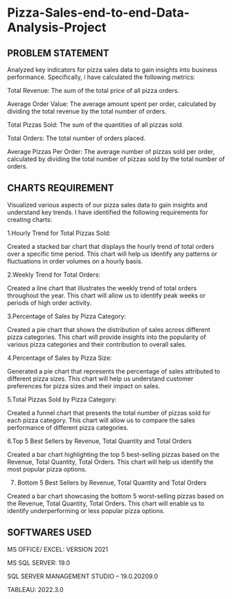 # Pizza-Sales-end-to-end-Data-Analysis-Project

## PROBLEM STATEMENT

Analyzed key indicators for  pizza sales data to gain insights into  business performance. Specifically, i have calculated the following metrics:

Total Revenue: The sum of the total price of all pizza orders.

Average Order Value: The average amount spent per order, calculated by dividing the total revenue by the total number of orders.

Total Pizzas Sold: The sum of the quantities of all pizzas sold.

Total Orders: The total number of orders placed.

Average Pizzas Per Order: The average number of pizzas sold per order, calculated by dividing the total number of pizzas sold by the total number of orders.

## CHARTS REQUIREMENT

 Visualized various aspects of our pizza sales data to gain insights and understand key trends. I have identified the following requirements for creating charts:
 
1.Hourly Trend for Total Pizzas Sold:

Created a stacked bar chart that displays the hourly trend of total orders over a specific time period. This chart will help us identify any patterns or fluctuations in order volumes on a hourly basis.

2.Weekly Trend for Total Orders:

Created a line chart that illustrates the weekly trend of total orders throughout the year. This chart will allow us to identify peak weeks or periods of high order activity.

3.Percentage of Sales by Pizza Category:

Created a pie chart that shows the distribution of sales across different pizza categories. This chart will provide insights into the popularity of various pizza categories and their contribution to overall sales.

4.Percentage of Sales by Pizza Size:

Generated a pie chart that represents the percentage of sales attributed to different pizza sizes. This chart will help us understand customer preferences for pizza sizes and their impact on sales.

5.Total Pizzas Sold by Pizza Category:

Created a funnel chart that presents the total number of pizzas sold for each pizza category. This chart will allow us to compare the sales performance of different pizza categories.

6.Top 5 Best Sellers by Revenue, Total Quantity and Total Orders

Created a bar chart highlighting the top 5 best-selling pizzas based on the Revenue, Total Quantity, Total Orders. This chart will help us identify the most popular pizza options.

7. Bottom 5 Best Sellers by Revenue, Total Quantity and Total Orders

Created a bar chart showcasing the bottom 5 worst-selling pizzas based on the Revenue, Total Quantity, Total Orders. This chart will enable us to identify underperforming or less popular pizza options.

## SOFTWARES USED

MS OFFICE/ EXCEL: VERSION 2021

MS SQL SERVER: 19.0

SQL SERVER MANAGEMENT STUDIO – 19.0.20209.0

TABLEAU: 2022.3.0









